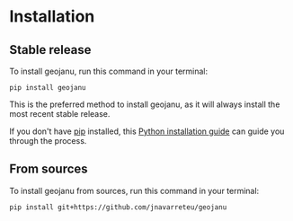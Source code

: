# Installation

## Stable release

To install geojanu, run this command in your terminal:

```
pip install geojanu
```

This is the preferred method to install geojanu, as it will always install the most recent stable release.

If you don't have [pip](https://pip.pypa.io) installed, this [Python installation guide](http://docs.python-guide.org/en/latest/starting/installation/) can guide you through the process.

## From sources

To install geojanu from sources, run this command in your terminal:

```
pip install git+https://github.com/jnavarreteu/geojanu
```
